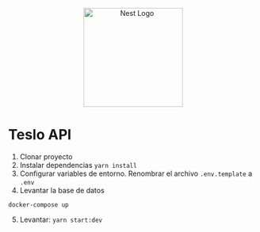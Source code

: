 <p align="center">
  <a href="http://nestjs.com/" target="blank"><img src="https://nestjs.com/img/logo-small.svg" width="200" alt="Nest Logo" /></a>
</p>

# Teslo API

1. Clonar proyecto
2. Instalar dependencias
```yarn install```
3. Configurar variables de entorno. Renombrar el archivo ```.env.template``` a ```.env```
4. Levantar la base de datos
```
docker-compose up
```
5. Levantar: ```yarn start:dev```

